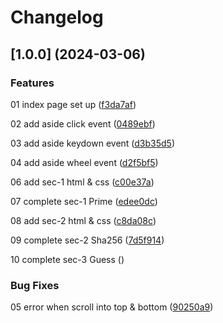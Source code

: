 # Changelog

## [1.0.0] (2024-03-06)

### Features

01 index page set up ([f3da7af](https://github.com/Alejandrocsdev/jsPractice/commit/f3da7af4579bd6c72c084452b4f36caf07d996df))

02 add aside click event ([0489ebf](https://github.com/Alejandrocsdev/jsPractice/commit/0489ebf5f88398796074e835ac3668aaa21a1c61))

03 add aside keydown event ([d3b35d5](https://github.com/Alejandrocsdev/jsPractice/commit/d3b35d587fac34f5f311b25c165fe1e600fd3215))

04 add aside wheel event ([d2f5bf5](https://github.com/Alejandrocsdev/jsPractice/commit/d2f5bf5f94e6961cef2b9dd483ef915ff8c4d39c))

06 add sec-1 html & css ([c00e37a](https://github.com/Alejandrocsdev/jsPractice/commit/c00e37a5d9d9913c8e3be7d5b2e3f6ac3e02c5ad))

07 complete sec-1 Prime ([edee0dc](https://github.com/Alejandrocsdev/jsPractice/commit/edee0dc35aa1f35ceab8d508700c1b294b203c1f))

08 add sec-2 html & css ([c8da08c](https://github.com/Alejandrocsdev/jsPractice/commit/c8da08cfbb4806e3246a73bfa7cc8f72af0a1fbc))

09 complete sec-2 Sha256 ([7d5f914](https://github.com/Alejandrocsdev/jsPractice/commit/7d5f9145066d09082d17744e9858b6eb46a7a75c))

10 complete sec-3 Guess ([](https://github.com/Alejandrocsdev/jsPractice/commit/))

### Bug Fixes

05 error when scroll into top & bottom ([90250a9](https://github.com/Alejandrocsdev/jsPractice/commit/90250a941d94e64d0f9bd60a79f4b21f7e7534d4))